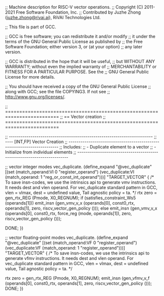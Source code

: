 ;; Machine description for RISC-V vector operations.
;; Copyright (C) 2011-2021 Free Software Foundation, Inc.
;; Contributed by Juzhe Zhong (juzhe.zhong@rivai.ai), RiVAI Technologies Ltd.

;; This file is part of GCC.

;; GCC is free software; you can redistribute it and/or modify
;; it under the terms of the GNU General Public License as published by
;; the Free Software Foundation; either version 3, or (at your option)
;; any later version.

;; GCC is distributed in the hope that it will be useful,
;; but WITHOUT ANY WARRANTY; without even the implied warranty of
;; MERCHANTABILITY or FITNESS FOR A PARTICULAR PURPOSE.  See the
;; GNU General Public License for more details.

;; You should have received a copy of the GNU General Public License
;; along with GCC; see the file COPYING3.  If not see
;; <http://www.gnu.org/licenses/>.

;; =========================================================================
;; == Vector creation
;; =========================================================================

;; -------------------------------------------------------------------------
;; ---- [INT,FP] Vector Creation
;; -------------------------------------------------------------------------
;; Includes:
;; - Duplicate element to a vector
;; - Initialize from individual elements
;; -------------------------------------------------------------------------

;; vector integer modes vec_duplicate.
(define_expand "@vec_duplicate<mode>"
  [(set (match_operand:VI 0 "register_operand")
    (vec_duplicate:VI
      (match_operand:<VSUB> 1 "reg_or_const_int_operand")))]
  "TARGET_VECTOR"
{
  /* To save insn-codes, we use the intrinsics api to generate
     vmv instructions. It needs dest and vlen operand.
     For vec_duplicate standard pattern in GCC, vlen = vlmax,
     dest = undefined value, Tail agnostic policy = ta.  */
  rtx zero = gen_rtx_REG (Pmode, X0_REGNUM);
  if (satisfies_constraint_Ws5 (operands[1]))
    emit_insn (gen_vmv<mode>_v_x (operands[0], const0_rtx, operands[1],
      zero, riscv_vector_gen_policy ()));
  else
    emit_insn (gen_vmv<mode>_v_x (operands[0], const0_rtx, force_reg (<VSUB>mode, operands[1]),
      zero, riscv_vector_gen_policy ()));

  DONE;
})

;; vector floating-point modes vec_duplicate.
(define_expand "@vec_duplicate<mode>"
  [(set (match_operand:VF 0 "register_operand")
    (vec_duplicate:VF
      (match_operand:<VSUB> 1 "register_operand")))]
  "TARGET_VECTOR"
{
  /* To save insn-codes, we use the intrinsics api to generate
     vfmv instructions. It needs dest and vlen operand.
     For vec_duplicate standard pattern in GCC, vlen = vlmax,
     dest = undefined value, Tail agnostic policy = ta.  */

  rtx zero = gen_rtx_REG (Pmode, X0_REGNUM);
  emit_insn (gen_vfmv<mode>_v_f (operands[0], const0_rtx, operands[1], zero,
      riscv_vector_gen_policy ()));
  DONE;
})

